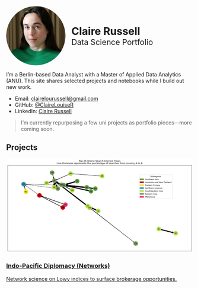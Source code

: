 <div style="display:flex; align-items:center; gap:1rem; flex-wrap:wrap; margin:0 0 1rem 0;">
  <img src="assets/headshot_circle.jpg" alt="Claire Russell headshot"
       width="160" style="border-radius:50%;">
  <div>
    <h1 style="margin:0">Claire Russell</h1>
    <h2 style="margin:0; font-weight:400">Data Science Portfolio</h2>
  </div>
</div>

I’m a Berlin-based Data Analyst with a Master of Applied Data Analytics (ANU).
This site shares selected projects and notebooks while I build out new work.

- Email: clairelourussell@gmail.com
- GitHub: [@ClaireLouiseR](https://github.com/ClaireLouiseR)
- LinkedIn: [Claire Russell](https://www.linkedin.com/in/claire-louise-russell/)

> I’m currently repurposing a few uni projects as portfolio pieces—more coming soon.

## Projects

<div class="project-grid">

  <a class="project-card" href="projects/networks/">
    <img class="project-thumb" src="projects/networks/assets/top_25_online_search_interest_flows.png" alt="Indo-Pacific networks">
    <h3>Indo-Pacific Diplomacy (Networks)</h3>
    <p>Network science on Lowy indices to surface brokerage opportunities.</p>
  </a>

  <!-- Duplicate this <a class="project-card">…</a> block for more projects.
       Just change href, src, title, and one-liner. -->

</div>


